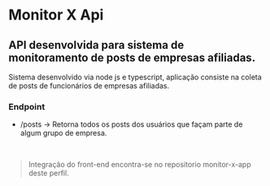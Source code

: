 # Monitor X Api

## API desenvolvida para sistema de monitoramento de posts de empresas afiliadas.

<p>Sistema desenvolvido via node js e typescript, aplicação consiste na coleta de posts de funcionários de empresas afiliadas.</p>

### Endpoint

- /posts -> Retorna todos os posts dos usuários que façam parte de algum grupo de empresa.

<br />

> Integração do front-end encontra-se no repositorio monitor-x-app deste perfil.
